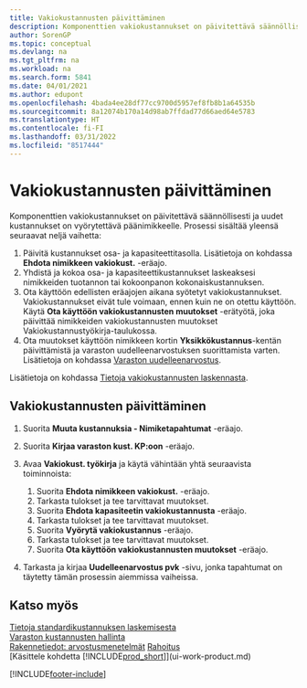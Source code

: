```yaml
---
title: Vakiokustannusten päivittäminen
description: Komponenttien vakiokustannukset on päivitettävä säännöllisesti ja uudet kustannukset on vyörytettävä päänimikkeelle.
author: SorenGP
ms.topic: conceptual
ms.devlang: na
ms.tgt_pltfrm: na
ms.workload: na
ms.search.form: 5841
ms.date: 04/01/2021
ms.author: edupont
ms.openlocfilehash: 4bada4ee28df77cc9700d5957ef8fb8b1a64535b
ms.sourcegitcommit: 8a12074b170a14d98ab7ffdad77d66aed64e5783
ms.translationtype: HT
ms.contentlocale: fi-FI
ms.lasthandoff: 03/31/2022
ms.locfileid: "8517444"
---
```

# <a name="update-standard-costs"></a>Vakiokustannusten päivittäminen
Komponenttien vakiokustannukset on päivitettävä säännöllisesti ja uudet kustannukset on vyörytettävä päänimikkeelle. Prosessi sisältää yleensä seuraavat neljä vaihetta:  

1.  Päivitä kustannukset osa- ja kapasiteettitasolla. Lisätietoja on kohdassa **Ehdota nimikkeen vakiokust.** -eräajo.  
2.  Yhdistä ja kokoa osa- ja kapasiteettikustannukset laskeaksesi nimikkeiden tuotannon tai kokoonpanon kokonaiskustannuksen.  
3.  Ota käyttöön edellisten eräajojen aikana syötetyt vakiokustannukset. Vakiokustannukset eivät tule voimaan, ennen kuin ne on otettu käyttöön. Käytä **Ota käyttöön vakiokustannusten muutokset** -erätyötä, joka päivittää nimikkeiden vakiokustannusten muutokset Vakiokustannustyökirja-taulukossa.  
4.  Ota muutokset käyttöön nimikkeen kortin **Yksikkökustannus**-kentän päivittämistä ja varaston uudelleenarvostuksen suorittamista varten. Lisätietoja on kohdassa [Varaston uudelleenarvostus](inventory-how-revalue-inventory.md).  

Lisätietoja on kohdassa [Tietoja vakiokustannusten laskennasta](finance-about-calculating-standard-cost.md).
  
## <a name="to-update-standard-costs"></a>Vakiokustannusten päivittäminen

1.  Suorita **Muuta kustannuksia - Nimiketapahtumat** -eräajo.  
2.  Suorita **Kirjaa varaston kust. KP:oon** -eräajo.  
3.  Avaa **Vakiokust. työkirja** ja käytä vähintään yhtä seuraavista toiminnoista:  

    1.  Suorita **Ehdota nimikkeen vakiokust.** -eräajo.  
    2.  Tarkasta tulokset ja tee tarvittavat muutokset.  
    3.  Suorita **Ehdota kapasiteetin vakiokustannusta** -eräajo.  
    4.  Tarkasta tulokset ja tee tarvittavat muutokset.
    5. Suorita **Vyörytä vakiokustannus** -eräajo.
    6.  Tarkasta tulokset ja tee tarvittavat muutokset.
    7.  Suorita **Ota käyttöön vakiokustannusten muutokset** -eräajo.  
4.  Tarkasta ja kirjaa **Uudelleenarvostus pvk** -sivu, jonka tapahtumat on täytetty tämän prosessin aiemmissa vaiheissa.  

## <a name="see-also"></a>Katso myös

 [Tietoja standardikustannuksen laskemisesta](finance-about-calculating-standard-cost.md)   
 [Varaston kustannusten hallinta](finance-manage-inventory-costs.md)   
 [Rakennetiedot: arvostusmenetelmät](design-details-costing-methods.md) [Rahoitus](finance.md)  
 [Käsittele kohdetta [!INCLUDE[prod_short](includes/prod_short.md)]](ui-work-product.md)  


[!INCLUDE[footer-include](includes/footer-banner.md)]